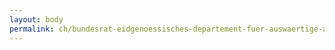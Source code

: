 ```yaml
---
layout: body
permalink: ch/bundesrat-eidgenoessisches-departement-fuer-auswaertige-angelegenheiten-generalsekretariat-eda-planung-geschaefte-kontrolle/
---
```


